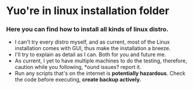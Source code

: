 # Yuo're in linux installation folder
### Here you can find how to install all kinds of linux distro.

- I can't try every distro myself, and as current, most of the Linux installation comes with GUI, thus make the installation a breeze.
- I'll try to explain as detail as I can. Both for you and future me.
- As current, I yet to have multiple machines to do the testing, therefore, caution while you following, *ound issues? report it.
- Run any scripts that's on the internet is **potentially hazardous**. Check the code before executing, **create backup actively.**
